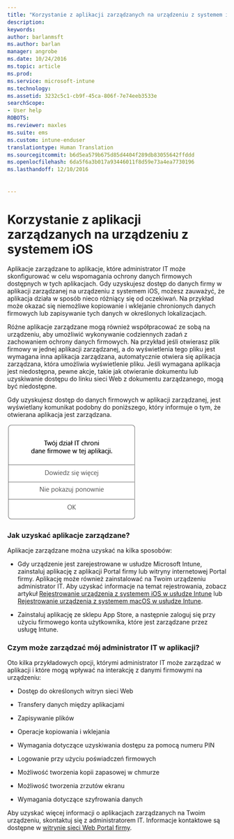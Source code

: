 ```yaml
---
title: "Korzystanie z aplikacji zarządzanych na urządzeniu z systemem iOS | Microsoft Docs"
description: 
keywords: 
author: barlanmsft
ms.author: barlan
manager: angrobe
ms.date: 10/24/2016
ms.topic: article
ms.prod: 
ms.service: microsoft-intune
ms.technology: 
ms.assetid: 3232c5c1-cb9f-45ca-806f-7e74eeb3533e
searchScope:
- User help
ROBOTS: 
ms.reviewer: maxles
ms.suite: ems
ms.custom: intune-enduser
translationtype: Human Translation
ms.sourcegitcommit: b6d5ea579b675d85d4404f289db83055642ffddd
ms.openlocfilehash: 6da5f6a3b017a93446011f8d59e73a4ea7730196
ms.lasthandoff: 12/10/2016


---
```



# <a name="use-managed-apps-on-your-ios-device"></a>Korzystanie z aplikacji zarządzanych na urządzeniu z systemem iOS

Aplikacje zarządzane to aplikacje, które administrator IT może skonfigurować w celu wspomagania ochrony danych firmowych dostępnych w tych aplikacjach. Gdy uzyskujesz dostęp do danych firmy w aplikacji zarządzanej na urządzeniu z systemem iOS, możesz zauważyć, że aplikacja działa w sposób nieco różniący się od oczekiwań. Na przykład może okazać się niemożliwe kopiowanie i wklejanie chronionych danych firmowych lub zapisywanie tych danych w określonych lokalizacjach.

Różne aplikacje zarządzane mogą również współpracować ze sobą na urządzeniu, aby umożliwić wykonywanie codziennych zadań z zachowaniem ochrony danych firmowych. Na przykład jeśli otwierasz plik firmowy w jednej aplikacji zarządzanej, a do wyświetlenia tego pliku jest wymagana inna aplikacja zarządzana, automatycznie otwiera się aplikacja zarządzana, która umożliwia wyświetlenie pliku. Jeśli wymagana aplikacja jest niedostępna, pewne akcje, takie jak otwieranie dokumentu lub uzyskiwanie dostępu do linku sieci Web z dokumentu zarządzanego, mogą być niedostępne.

Gdy uzyskujesz dostęp do danych firmowych w aplikacji zarządzanej, jest wyświetlany komunikat podobny do poniższego, który informuje o tym, że otwierana aplikacja jest zarządzana.

![Komunikat dotyczący aplikacji zarządzanych systemu iOS](./media/managed-apps-message.png)

### <a name="how-do-i-get-managed-apps"></a>Jak uzyskać aplikacje zarządzane?
Aplikacje zarządzane można uzyskać na kilka sposobów:

-   Gdy urządzenie jest zarejestrowane w usłudze Microsoft Intune, zainstaluj aplikację z aplikacji Portal firmy lub witryny internetowej Portal firmy. Aplikację może również zainstalować na Twoim urządzeniu administrator IT. Aby uzyskać informacje na temat rejestrowania, zobacz artykuł [Rejestrowanie urządzenia z systemem iOS w usłudze Intune](enroll-your-device-in-intune-ios.md) lub [Rejestrowanie urządzenia z systemem macOS w usłudze Intune](enroll-your-device-in-intune-macos.md).

-   Zainstaluj aplikację ze sklepu App Store, a następnie zaloguj się przy użyciu firmowego konta użytkownika, które jest zarządzane przez usługę Intune.

### <a name="what-can-my-it-admin-manage-in-an-app"></a>Czym może zarządzać mój administrator IT w aplikacji?
Oto kilka przykładowych opcji, którymi administrator IT może zarządzać w aplikacji i które mogą wpływać na interakcję z danymi firmowymi na urządzeniu:

-   Dostęp do określonych witryn sieci Web

-   Transfery danych między aplikacjami

-   Zapisywanie plików

-   Operacje kopiowania i wklejania

-   Wymagania dotyczące uzyskiwania dostępu za pomocą numeru PIN

-   Logowanie przy użyciu poświadczeń firmowych

-   Możliwość tworzenia kopii zapasowej w chmurze

-   Możliwość tworzenia zrzutów ekranu

-   Wymagania dotyczące szyfrowania danych


Aby uzyskać więcej informacji o aplikacjach zarządzanych na Twoim urządzeniu, skontaktuj się z administratorem IT. Informacje kontaktowe są dostępne w [witrynie sieci Web Portal firmy](http://portal.manage.microsoft.com).


